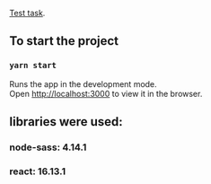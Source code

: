 
[Test task](https://docs.google.com/document/d/1f8ORVRa2ps9dYSv2KuCdhrx6K-CJ-ozRm-AGosAGpbQ/edit).


## To start the project

### `yarn start`


Runs the app in the development mode.<br />
Open [http://localhost:3000](http://localhost:3000) to view it in the browser.

## libraries were used:

###  node-sass: 4.14.1
###    react: 16.13.1
